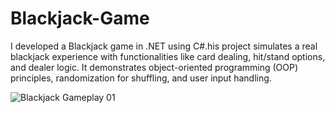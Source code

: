 # Blackjack-Game
I developed a Blackjack game in .NET using C#.his project simulates a real blackjack experience with functionalities like card dealing, hit/stand options, and dealer logic. It demonstrates object-oriented programming (OOP) principles, randomization for shuffling, and user input handling.

![Blackjack Gameplay 01](https://github.com/sarabjot19/Blackjack-Game/blob/main/path/to/Blackjack%20Gameplay%2001.png)
